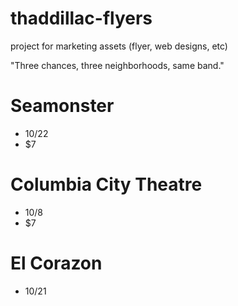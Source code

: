 # thaddillac-flyers
project for marketing assets (flyer, web designs, etc)

"Three chances, three neighborhoods, same band."

# Seamonster
- 10/22
- $7

# Columbia City Theatre
- 10/8
- $7

# El Corazon
- 10/21
